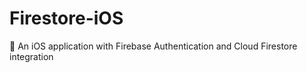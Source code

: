# Firestore-iOS
:key:  An iOS application with Firebase Authentication and Cloud Firestore integration
